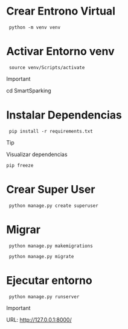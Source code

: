 # Crear Entrono Virtual
```
 python -m venv venv
```
# Activar Entorno venv
```
 source venv/Scripts/activate
```
> [!IMPORTANT]  
> cd SmartSparking
# Instalar Dependencias
```
 pip install -r requirements.txt
```
> [!TIP]
> Visualizar dependencias
> 
> ```pip freeze```

# Crear Super User

```
 python manage.py create superuser
```
# Migrar
```
 python manage.py makemigrations
```
```
 python manage.py migrate
```

# Ejecutar entorno
```
 python manage.py runserver
```
> [!IMPORTANT]  
> URL: http://127.0.0.1:8000/




